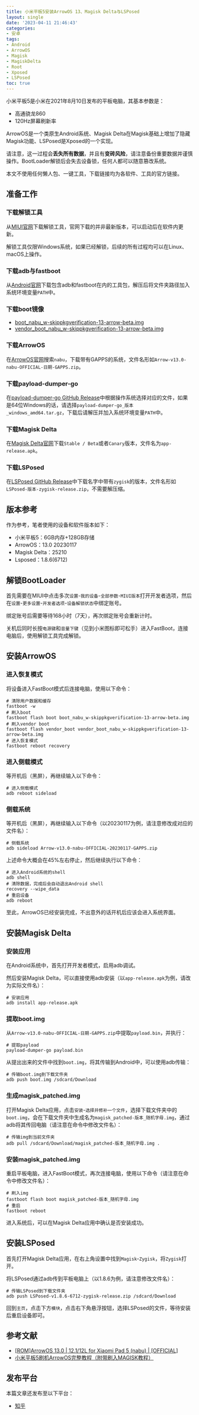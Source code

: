 ```yaml
---
title: 小米平板5安装ArrowOS 13、Magisk Delta与LSPosed
layout: single
date: '2023-04-11 21:46:43'
categories:
- 安卓
tags:
- Android
- ArrowOS
- Magisk
- MagiskDelta
- Root
- Xposed
- LSPosed
toc: true
---
```


小米平板5是小米在2021年8月10日发布的平板电脑，其基本参数是：
- 高通骁龙860
- 120Hz屏幕刷新率

ArrowOS是一个类原生Android系统、Magisk Delta在Magisk基础上增加了隐藏Magisk功能、LSPosed是Xposed的一个实现。

请注意，这一过程会**丢失所有数据**，并且有**变砖风险**，请注意备份重要数据并谨慎操作。BootLoader解锁后会失去设备锁，任何人都可以随意篡改系统。

本文不使用任何懒人包、一键工具，下载链接均为各软件、工具的官方链接。

## 准备工作
### 下载解锁工具
从[MIUI官网](http://www.miui.com/unlock/download.html)下载解锁工具，官网下载的并非最新版本，可以启动后在软件内更新。

解锁工具仅限Windows系统，如果已经解锁，后续的所有过程均可以在Linux、macOS上操作。

### 下载adb与fastboot
从[Android官网](https://developer.android.com/tools/releases/platform-tools)下载包含adb和fastboot在内的工具包，解压后将文件夹路径加入系统环境变量`PATH`中。

### 下载boot镜像
- [boot_nabu_w-skippkgverification-13-arrow-beta.img](https://sourceforge.net/projects/kubersharma001/files/nabu/ArrowOS-Recovery/boot_nabu_w-skippkgverification-13-arrow-beta.img/download)
- [vendor_boot_nabu_w-skippkgverification-13-arrow-beta.img](https://sourceforge.net/projects/kubersharma001/files/nabu/ArrowOS-Recovery/vendor_boot_nabu_w-skippkgverification-13-arrow-beta.img/download)

### 下载ArrowOS
在[ArrowOS官网](https://arrowos.net/download)搜索`nabu`，下载带有GAPPS的系统，文件名形如`Arrow-v13.0-nabu-OFFICIAL-日期-GAPPS.zip`。

### 下载payload-dumper-go
在[payload-dumper-go GitHub Release](https://github.com/ssut/payload-dumper-go/releases)中根据操作系统选择对应的文件，如果是64位Windows的话，请选择`payload-dumper-go_版本_windows_amd64.tar.gz`，下载后请解压并加入系统环境变量`PATH`中。

### 下载Magisk Delta
在[Magisk Delta官网](https://huskydg.github.io/magisk-files/intro.html)下载`Stable / Beta`或者`Canary`版本，文件名为`app-release.apk`。

### 下载LSPosed
在[LSPosed GitHub Release](https://github.com/LSPosed/LSPosed/releases)中下载名字中带有`zygisk`的版本，文件名形如`LSPosed-版本-zygisk-release.zip`，不需要解压缩。

## 版本参考
作为参考，笔者使用的设备和软件版本如下：
- 小米平板5：6GB内存+128GB存储
- ArrowOS：13.0 20230117
- Magisk Delta：25210
- Lsposed：1.8.6(6712)

## 解锁BootLoader
首先需要在MIUI中点击多次`设置`-`我的设备`-`全部参数`-`MIUI版本`打开开发者选项，然后在`设置`-`更多设置`-`开发者选项`-`设备解锁状态`中绑定账号。

绑定账号后需要等待168小时（7天），再次绑定账号会重新计时。

关机后同时长按`电源键`和`音量下键`（见到小米图标即可松手）进入FastBoot，连接电脑后，使用解锁工具完成解锁。

## 安装ArrowOS

### 进入恢复模式
将设备进入FastBoot模式后连接电脑，使用以下命令：
```shell
# 清除用户数据和缓存
fastboot -w
# 刷入boot
fastboot flash boot boot_nabu_w-skippkgverification-13-arrow-beta.img
# 刷入vendor boot
fastboot flash vendor_boot vendor_boot_nabu_w-skippkgverification-13-arrow-beta.img
# 进入恢复模式
fastboot reboot recovery
```

### 进入侧载模式
等开机后（黑屏），再继续输入以下命令：
```shell
# 进入侧载模式
adb reboot sideload
```

### 侧载系统
等开机后（黑屏），再继续输入以下命令（以20230117为例，请注意修改成对应的文件名）：
```shell
# 侧载系统
adb sideload Arrow-v13.0-nabu-OFFICIAL-20230117-GAPPS.zip
```
上述命令大概会在45%左右停止，然后继续执行以下命令：
```shell
# 进入Android系统的shell
adb shell
# 清除数据，完成后会自动退出Android shell
recovery --wipe_data
# 重启设备
adb reboot
```
至此，ArrowOS已经安装完成，不出意外的话开机后应该会进入系统界面。

## 安装Magisk Delta
### 安装应用
在Android系统中，首先打开开发者模式，启用adb调试。

然后安装Magisk Delta，可以直接使用adb安装（以`app-release.apk`为例，请改为实际文件名）：
```shell
# 安装应用
adb install app-release.apk
```

### 提取boot.img
从`Arrow-v13.0-nabu-OFFICIAL-日期-GAPPS.zip`中提取`payload.bin`，并执行：
```shell
# 提取payload
payload-dumper-go payload.bin
```
从提出出来的文件中找到`boot.img`，将其传输到Android中，可以使用adb传输：
```shell
# 传输boot.img到下载文件夹
adb push boot.img /sdcard/Download
```

### 生成magisk_patched.img
打开Magisk Delta应用，点击`安装`-`选择并修补一个文件`，选择下载文件夹中的`boot.img`，会在下载文件夹中生成名为`magisk_patched-版本_随机字母.img`，通过adb将其传回电脑（请注意在命令中修改文件名）：
```shell
# 传输img到当前文件夹
adb pull /sdcard/Download/magisk_patched-版本_随机字母.img .
```

### 安装magisk_patched.img
重启平板电脑，进入FastBoot模式，再次连接电脑，使用以下命令（请注意在命令中修改文件名）：
```shell
# 刷入img
fastboot flash boot magisk_patched-版本_随机字母.img
# 重启
fastboot reboot
```
进入系统后，可以在Magisk Delta应用中确认是否安装成功。

## 安装LSPosed
首先打开Magisk Delta应用，在右上角设置中找到`Magisk`-`Zygisk`，将`Zygisk`打开。

将LSPosed通过adb传到平板电脑上（以1.8.6为例，请注意修改文件名）：
```shell
# 传输LSPosed到下载文件夹
adb push LSPosed-v1.8.6-6712-zygisk-release.zip /sdcard/Download
```

回到`主页`，点击下方`模块`，点击右下角悬浮按钮，选择LSPosed的文件，等待安装后重启设备即可。

## 参考文献
- [[ROM]ArrowOS 13.0 | 12.1/12L for Xiaomi Pad 5 (nabu) | [OFFICIAL]](https://forum.xda-developers.com/t/rom-arrowos-13-0-12-1-12l-for-xiaomi-pad-5-nabu-official.4502749/)
- [小米平板5刷机ArrowOS完整教程（附带刷入MAGISK教程）](https://www.bilibili.com/video/BV1sK411d7yH/)

## 发布平台
本篇文章还发布至以下平台：
- [知乎](https://zhuanlan.zhihu.com/p/621172856)